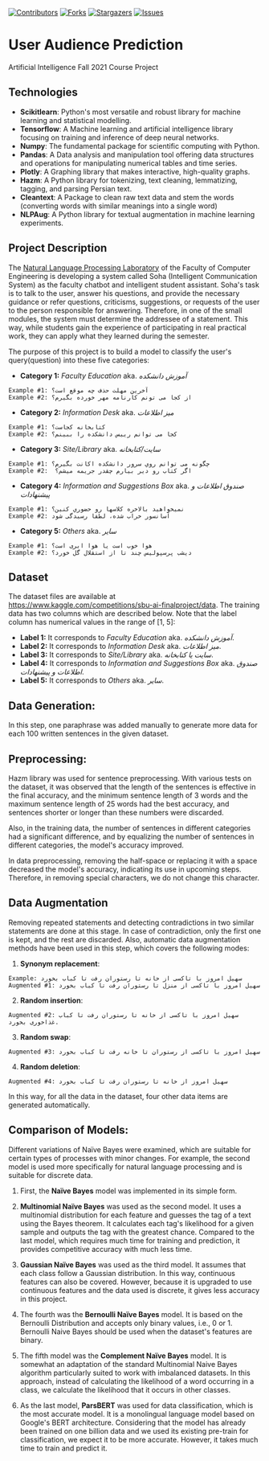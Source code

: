 [![Contributors][contributors-shield]][contributors-url]
[![Forks][forks-shield]][forks-url]
[![Stargazers][stars-shield]][stars-url]
[![Issues][issues-shield]][issues-url]

# User Audience Prediction

Artificial Intelligence Fall 2021 Course Project

## Technologies
- **Scikitlearn**: Python's most versatile and robust library for machine learning and statistical modelling.
- **Tensorflow**: A Machine learning and artificial intelligence library focusing on training and inference of deep neural networks.
- **Numpy**: The fundamental package for scientific computing with Python.
- **Pandas**: A Data analysis and manipulation tool offering data structures and operations for manipulating numerical tables and time series.
- **Plotly**: A Graphing library that makes interactive, high-quality graphs.
- **Hazm**: A Python library for tokenizing, text cleaning, lemmatizing, tagging, and parsing Persian text.
- **Cleantext**: A Package to clean raw text data and stem the words (converting words with similar meanings into a single word)
- **NLPAug**: A Python library for textual augmentation in machine learning experiments.


## Project Description 
The [Natural Language Processing Laboratory](http://nlp.sbu.ac.ir) of the Faculty of Computer Engineering is developing a system called Soha (Intelligent Communication System) as the faculty chatbot and intelligent student assistant. Soha's task is to talk to the user, answer his questions, and provide the necessary guidance or refer questions, criticisms, suggestions, or requests of the user to the person responsible for answering. Therefore, in one of the small modules, the system must determine the addressee of a statement. This way, while students gain the experience of participating in real practical work, they can apply what they learned during the semester.

The purpose of this project is to build a model to classify the user's query(question) into these five categories:

- **Category 1:** *Faculty Education* aka. *آموزش دانشکده*
```
Example #1: آخرین مهلت حذف چه موقع است؟
Example #2: از کجا می تونم کارنامه مهر خورده بگیرم؟
```
- **Category 2:** *Information Desk* aka. *میز اطلاعات*
```
Example #1: کتابخانه کجاست؟
Example #2: کجا می توانم رییس دانشکده را ببینم؟
```
- **Category 3:** *Site/Library* aka. *سایت/کتابخانه*
```
Example #1: چگونه می توانم روي سرور دانشکده اکانت بگیرم؟
Example #2:  اگر کتاب رو دیر بیارم چقدر جریمه میشم؟
```
- **Category 4:** *Information and Suggestions Box* aka. *صندوق اطلاعات و پیشنهادات*
```
Example #1: نمیخواهید بالاخره کلاسها رو حضوري کنین؟
Example #2: آسانسور خراب شده، لطفا رسیدگی شود
```
- **Category 5:** *Others* aka. *سایر*
```
Example #1: هوا خوب است یا هوا ابری است؟
Example #2: دیشب پرسپولیس چند تا از استقلال گل خورد؟
```

## Dataset

The dataset files are available at https://www.kaggle.com/competitions/sbu-ai-finalproject/data. The training data has two columns which are described below. Note that the label column has numerical values in the range of [1, 5]:

- **Label 1:**  It corresponds to *Faculty Education* aka. *آموزش دانشکده*.
- **Label 2:**  It corresponds to *Information Desk* aka. *میز اطلاعات*.
- **Label 3:**  It corresponds to *Site/Library* aka. *سایت یا کتابخانه*.
- **Label 4:**  It corresponds to *Information and Suggestions Box* aka. *صندوق اطلاعات و پیشنهادات*.
- **Label 5:**  It corresponds to *Others* aka. *سایر*.


## Data Generation:
In this step, one paraphrase was added manually to generate more data for each 100 written sentences in the given dataset.

## Preprocessing:
Hazm library was used for sentence preprocessing. With various tests on the dataset, it was observed that the length of the sentences is effective in the final accuracy, and the minimum sentence length of 3 words and the maximum sentence length of 25 words had the best accuracy, and sentences shorter or longer than these numbers were discarded.
 
Also, in the training data, the number of sentences in different categories had a significant difference, and by equalizing the number of sentences in different categories, the model's accuracy improved.

In data preprocessing, removing the half-space or replacing it with a space decreased the model's accuracy, indicating its use in upcoming steps. Therefore, in removing special characters, we do not change this character.

## Data Augmentation
Removing repeated statements and detecting contradictions in two similar statements are done at this stage. In case of contradiction, only the first one is kept, and the rest are discarded.
Also, automatic data augmentation methods have been used in this step, which covers the following modes:
1. **Synonym replacement**: 
  ```
  Example: سهیل امروز با تاکسی از خانه تا رستوران رفت تا کباب بخورد
  Augmented #1: سهیل امروز با تاکسی از منزل تا رستوران رفت تا کباب بخورد
  ```
2. **Random insertion**:
  ```
  Augmented #2: سهیل امروز با تاکسی از خانه تا رستوران رفت تا کباب غذاخوری بخورد.
  ```
3. **Random swap**: 
  ```
  Augmented #3: سهیل امروز با تاکسی از رستوران تا خانه رفت تا کباب بخورد
  ```
4. **Random deletion**:
  ```
  Augmented #4: سهیل امروز از خانه تا رستوران رفت تا کباب بخورد
  ```
In this way, for all the data in the dataset, four other data items are generated automatically.


## Comparison of Models:
Different variations of Naïve Bayes were examined, which are suitable for certain types of processes with minor changes. For example, the second model is used more specifically for natural language processing and is suitable for discrete data. 

1. First, the **Naïve Bayes** model was implemented in its simple form.

2. **Multinomial Naïve Bayes** was used as the second model. It uses a multinomial distribution for each feature and guesses the tag of a text using the Bayes theorem. It calculates each tag's likelihood for a given sample and outputs the tag with the greatest chance. Compared to the last model, which requires much time for training and prediction, it provides competitive accuracy with much less time.

3. **Gaussian Naïve Bayes** was used as the third model. It assumes that each class follow a Gaussian distribution. In this way, continuous features can also be covered. However, because it is upgraded to use continuous features and the data used is discrete, it gives less accuracy in this project.
 
4. The fourth was the **Bernoulli Naïve Bayes** model. It is based on the Bernoulli Distribution and accepts only binary values, i.e., 0 or 1. Bernoulli Naive Bayes should be used when the dataset's features are binary.
 
5. The fifth model was the **Complement Naïve Bayes** model. It is somewhat an adaptation of the standard Multinomial Naive Bayes algorithm particularly suited to work with imbalanced datasets. In this approach, instead of calculating the likelihood of a word occurring in a class, we calculate the likelihood that it occurs in other classes.

6. As the last model, **ParsBERT** was used for data classification, which is the most accurate model. It is a monolingual language model based on Google's BERT architecture. Considering that the model has already been trained on one billion data and we used its existing pre-train for classification, we expect it to be more accurate. However, it takes much time to train and predict it.


[contributors-shield]: https://img.shields.io/github/contributors/aidaaminian/user-audience-prediction.svg?style=for-the-badge
[contributors-url]: https://github.com/aidaaminian/user-audience-prediction/graphs/contributors
[forks-shield]: https://img.shields.io/github/forks/aidaaminian/user-audience-prediction.svg?style=for-the-badge
[forks-url]: https://github.com/aidaaminian/user-audience-prediction/network/members
[stars-shield]: https://img.shields.io/github/stars/aidaaminian/user-audience-prediction.svg?style=for-the-badge
[stars-url]: https://github.com/aidaaminian/user-audience-prediction/stargazers
[issues-shield]: https://img.shields.io/github/issues/aidaaminian/user-audience-prediction.svg?style=for-the-badge
[issues-url]: https://github.com/aidaaminian/user-audience-prediction/issues
